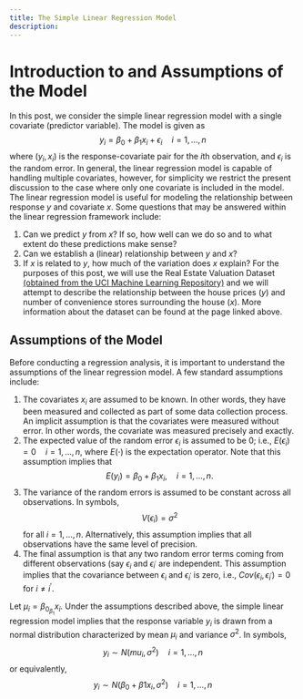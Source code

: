 ```yaml
---
title: The Simple Linear Regression Model
description: 
---
```


# Introduction to and Assumptions of the Model
In this post, we consider the simple linear regression model with a single covariate (predictor variable). The model is given as
$$y_i = \beta_0 + \beta_1 x_i + \epsilon_i \quad i = 1, \ldots, n$$
where $(y_i, x_i)$ is the response-covariate pair for the $i$th observation, and $\epsilon_i$ is the random error. In general, the linear regression model is capable of handling multiple covariates, however, for simplicity we restrict the present discussion to the case where only one covariate is included in the model. The linear regression model is useful for modeling the relationship between response $y$ and covariate $x$. Some questions that may be answered within the linear regression framework include:
  1. Can we predict $y$ from $x$? If so, how well can we do so and to what extent do these predictions make sense?
  2. Can we establish a (linear) relationship between $y$ and $x$?
  3. If $x$ is related to $y$, how much of the variation does $x$ explain?
For the purposes of this post, we will use the Real Estate Valuation Dataset [(obtained from the UCI Machine Learning Repository)](https://archive.ics.uci.edu/ml/datasets/Real+estate+valuation+data+set) and we will attempt to describe the relationship between the house prices ($y$) and number of convenience stores surrounding the house ($x$). More information about the dataset can be found at the page linked above.

## Assumptions of the Model
Before conducting a regression analysis, it is important to understand the assumptions of the linear regression model. A few standard assumptions include:
  1. The covariates $x_i$ are assumed to be known. In other words, they have been measured and collected as part of some data collection process. An implicit assumption is that the covariates were measured without error. In other words, the covariate was measured precisely and exactly. 
  2. The expected value of the random error $\epsilon_i$ is assumed to be 0; i.e., $E(\epsilon_i) = 0 \quad i = 1, \ldots, n$, where $E(\cdot)$ is the expectation operator. Note that this assumption implies that $$E(y_i) = \beta_0 + \beta_1 x_i, \quad i = 1, \ldots, n.$$
  3. The variance of the random errors is assumed to be constant across all observations. In symbols, $$V(\epsilon_i) = \sigma^2$$ for all $i = 1, \ldots, n.$ Alternatively, this assumption implies that all observations have the same level of precision. 
  4. The final assumption is that any two random error terms coming from different observations (say $\epsilon_i$ and $\epsilon_{i^\prime}$ are independent. This assumption implies that the covariance between $\epsilon_i$ and $\epsilon_{i^\prime}$ is zero, i.e., $Cov(\epsilon_i, \epsilon_{i^\prime}) = 0$ for $i \neq {i^\prime}.$

Let $\mu_i = \beta_0 _ \beta_1 x_i$. Under the assumptions described above, the simple linear regression model implies that the response variable $y_i$ is drawn from a normal distribution characterized by mean $\mu_i$ and variance $\sigma^2$. In symbols, $$y_i \sim N(mu_i, \sigma^2) \quad i = 1, \ldots, n$$ or equivalently, 
$$y_i \sim N(\beta_0 + \beta1 x_i, \sigma^2) \quad i = 1, \ldots, n$$
